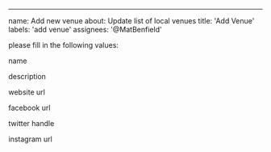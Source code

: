 ---
name: Add new venue
about: Update list of local venues
title: 'Add Venue'
labels: 'add venue'
assignees: '@MatBenfield'

please fill in the following values:

<!-- name starts-->
name
<!-- name ends-->

<!-- desc starts-->
description
<!-- desc ends-->

<!-- website starts-->
website url
<!-- website ends-->

<!-- facebook starts-->
facebook url
<!-- facebook ends-->

<!-- twitter starts-->
twitter handle
<!-- twitter ends-->

<!-- instagram starts-->
instagram url
<!-- instagram ends-->